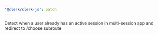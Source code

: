 ```yaml
---
'@clerk/clerk-js': patch
---
```


Detect when a user already has an active session in multi-session app and redirect to /choose subroute
